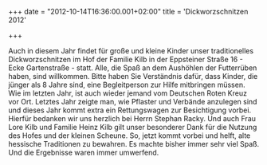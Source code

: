+++
date = "2012-10-14T16:36:00.001+02:00"
title = 'Dickworzschnitzen 2012'


+++

Auch in diesem Jahr findet für große und kleine Kinder unser traditionelles Dickworzschnitzen im Hof der Familie Kilb in der Eppsteiner Straße 16 - Ecke Gartenstraße - statt. Alle, die Spaß an dem Aushöhlen der Futterrüben haben, sind willkommen. Bitte haben Sie Verständnis dafür, dass Kinder, die jünger als 8 Jahre sind, eine Begleitperson zur Hilfe mitbringen müssen. Wie im letzten Jahr, ist auch wieder jemand vom Deutschen Roten Kreuz vor Ort. Letztes Jahr zeigte man, wie Pflaster und Verbände anzulegen sind und dieses Jahr kommt extra ein Rettungswagen zur Besichtigung vorbei. Hierfür bedanken wir uns herzlich bei Herrn Stephan Racky. Und auch Frau Lore Kilb und Familie Heinz Kilb gilt unser besonderer Dank für die Nutzung des Hofes und der kleinen Scheune. So, jetzt kommt vorbei und helft, alte hessische Traditionen zu bewahren. Es machte bisher immer sehr viel Spaß. Und die Ergebnisse waren immer umwerfend.

      